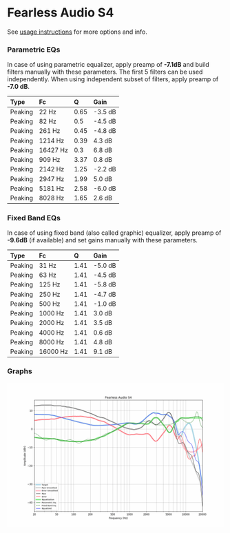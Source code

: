 # Fearless Audio S4
See [usage instructions](https://github.com/jaakkopasanen/AutoEq#usage) for more options and info.

### Parametric EQs
In case of using parametric equalizer, apply preamp of **-7.1dB** and build filters manually
with these parameters. The first 5 filters can be used independently.
When using independent subset of filters, apply preamp of **-7.0 dB**.

| Type    | Fc       |    Q | Gain    |
|:--------|:---------|:-----|:--------|
| Peaking | 22 Hz    | 0.65 | -3.5 dB |
| Peaking | 82 Hz    | 0.5  | -4.5 dB |
| Peaking | 261 Hz   | 0.45 | -4.8 dB |
| Peaking | 1214 Hz  | 0.39 | 4.3 dB  |
| Peaking | 16427 Hz | 0.3  | 6.8 dB  |
| Peaking | 909 Hz   | 3.37 | 0.8 dB  |
| Peaking | 2142 Hz  | 1.25 | -2.2 dB |
| Peaking | 2947 Hz  | 1.99 | 5.0 dB  |
| Peaking | 5181 Hz  | 2.58 | -6.0 dB |
| Peaking | 8028 Hz  | 1.65 | 2.6 dB  |

### Fixed Band EQs
In case of using fixed band (also called graphic) equalizer, apply preamp of **-9.6dB**
(if available) and set gains manually with these parameters.

| Type    | Fc       |    Q | Gain    |
|:--------|:---------|:-----|:--------|
| Peaking | 31 Hz    | 1.41 | -5.0 dB |
| Peaking | 63 Hz    | 1.41 | -4.5 dB |
| Peaking | 125 Hz   | 1.41 | -5.8 dB |
| Peaking | 250 Hz   | 1.41 | -4.7 dB |
| Peaking | 500 Hz   | 1.41 | -1.0 dB |
| Peaking | 1000 Hz  | 1.41 | 3.0 dB  |
| Peaking | 2000 Hz  | 1.41 | 3.5 dB  |
| Peaking | 4000 Hz  | 1.41 | 0.6 dB  |
| Peaking | 8000 Hz  | 1.41 | 4.8 dB  |
| Peaking | 16000 Hz | 1.41 | 9.1 dB  |

### Graphs
![](./Fearless%20Audio%20S4.png)
